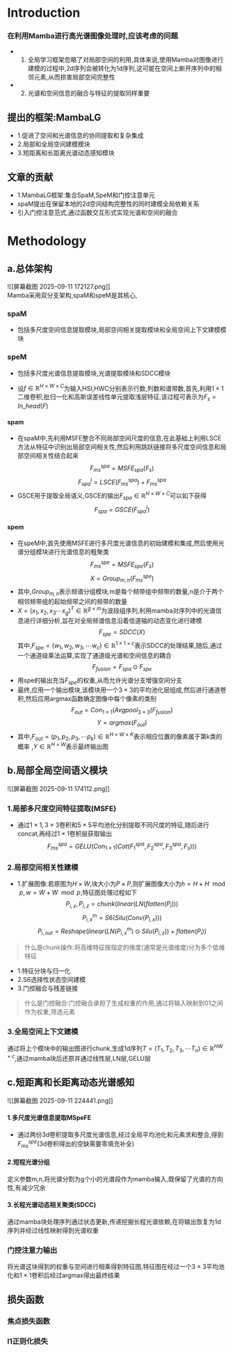 # Introduction
### 在利用Mamba进行高光谱图像处理时,应该考虑的问题
- 1. 全局学习框架忽略了对局部空间的利用,具体来说,使用Mamba对图像进行建模的过程中,2d序列会被转化为1d序列,这可能在空间上断开序列中的相邻元素,从而损害局部空间完整性
- 2. 光谱和空间信息的融合与特征的提取同样重要
## 提出的框架:MambaLG
- 1.促进了空间和光谱信息的协同提取和复杂集成
- 2.局部和全局空间建模模块
- 3.短距离和长距离光谱动态感知模块
## 文章的贡献
- 1.MambaLG框架:集合SpaM,SpeM和门控注意单元
- spaM提出在保留本地的2d空间结构完整性的同时建模全局依赖关系
- 引入门控注意范式,通过函数交互形式实现光谱和空间的融合
# Methodology
## a.总体架构
![[屏幕截图 2025-09-11 172127.png]]<br>
Mamba采用双分支架构,spaM和speM是其核心,
### spaM
- 包括多尺度空间信息提取模块,局部空间相关提取模块和全局空间上下文建模模块
### speM
- 包括多尺度光谱信息提取模块,光谱提取模块和SDCC模块

- 设$f \in \mathbb{R}^{H\times W\times C}$为输入HSI,HWC分别表示行数,列数和谱带数,首先,利用$1\times 1$二维卷积,批归一化和高斯误差线性单元提取浅层特征,该过程可表示为$F_{s}= In\_head(F)$
#### spam
- 在spaM中,先利用MSFE整合不同局部空间尺度的信息,在此基础上利用LSCE方法从特征中识别出局部空间相关性,然后利用跳跃链接将多尺度空间信息和局部空间相关性结合起来
$$
F_{ms}^{spa} = MSFE_{spa}(F_s)
$$
$$
F_{spa}^l = LSCE(F_{ms}^{spa}) + F_{ms}^{spa}
$$
- GSCE用于提取全局语义,GSCE的输出$F_{spa} \in\mathbb{R}^{H\times W\times C}$可以如下获得
$$F_{spa} = GSCE(F_{spa}^l)$$
#### spem
- 在speM中,首先使用MSFE进行多尺度光谱信息的初始建模和集成,然后使用光谱分组模块进行光谱信息的粗聚类
$$
F_{ms}^{spe} = MSFE_{spe}({F_s})
$$ $$
X= Group_{m,n}(F_{ms}^{spe})
$$
- 其中,$Group_{m,n}$表示频谱分组模块,m是每个频带组中频带的数量,n是介于两个相邻频带组的起始频带之间的频带的数量
- $X = (x_1 , x_2, x_3\cdots x_g)^T \in\mathbb{R}^{g\times m}$为波段组序列,利用mamba对序列中的光谱信息进行详细分析,旨在对全局频谱信息沿着信道轴的动态变化进行建模
$$
F_{spe} = SDCC(X)
$$
其中,$F_{spe} = (w_1, w_2, w_3, \cdots w_c)\in\mathbb{R}^{1\times1\times c}$表示SDCC的处理结果,随后,通过一个通道级乘法运算,实现了通道级光谱和空间信息的耦合
$$
F_{fusion} = F_{spa}\odot F_{spe}
$$
- 用spe的输出充当$F_{spe}$的权重,从而允许光谱分支增强空间分支
- 最终,应用一个输出模块,该模块用一个$3\times3$的平均池化层组成,然后进行通道卷积,然后应用argmax函数确定图像中每个像素的类别
$$
F_{out} = Con_{1\times1}(Avgpool_{3\times3}(F_{fusion})
$$
$$
Y = argmax(F_{out})
$$
- 其中,$F_{out} = (p_1, p_2, p_3,\cdots p_k)\in\mathbb{R}^{H\times W\times K}$表示相应位置的像素属于第k类的概率
,$Y\in\mathbb{R}^{H\times W}$表示最终输出图
## b.局部全局空间语义模块
![[屏幕截图 2025-09-11 174112.png]]
### 1.局部多尺度空间特征提取(MSFE)
- 通过$1\times1,3\times3$卷积和$5\times5$平均池化分别提取不同尺度的特征,随后进行concat,再经过$1\times1$卷积层获取输出
$$
F_{ms}^{spa}= GELU(Con_{1\times1}(Cat(F_1^{spa}, F_2^{spa}, F_3^{spa}, F_s)))
$$
### 2.局部空间相关性建模
- 1.扩展图像:若原图为$H\times W$,块大小为$P\times P$,则扩展图像大小为$h=H+H\mod p, w=W+W\mod p$,特征图处理过程如下
$$
P_{i,x},P_{i,z}=chunk(linear(LN(flatten(P_i)))
$$
$$
P_{i,x}^m = S6(Silu(Conv(P_{i,x})))
$$
$$
P_{i,out} = Reshape(linear(LN(P_{i,x}^m)\odot Silu(P_{i,z}))+flatten(P_i))
$$
> 什么是chunk操作:将高维特征按指定的维度(通常是光谱维度)分为多个低维特征
- 1.特征分块与归一化
- 2.S6选择性状态空间建模
- 3.门控融合与残差链接
>什么是门控融合:门控融合承担了生成权重的作用,通过将输入映射到01之间作为权重,筛选元素
### 3.全局空间上下文建模
通过将上个模块中的输出图进行chunk,生成1d序列$T=(T_1, T_2, T_3,\cdots T_n)\in\mathbb{R}^{HW\times c}$,通过mamba块后还原并通过线性层,LN层,GELU层
## c.短距离和长距离动态光谱感知
![[屏幕截图 2025-09-11 224441.png]]
#### 1.多尺度光谱信息提取MSpeFE
- 通过两份3d卷积提取多尺度光谱信息,经过全局平均池化和元素求和整合,得到$F_{ms}^{spe}$(3d卷积得出的空缺需要零填充补全)
#### 2.短程光谱分组
定义参数m,n,将光谱分割为g个小的光谱段作为mamba输入,既保留了光谱的方向性,有减少冗余
#### 3.长程光谱动态相关聚类(SDCC)
通过mamba块处理序列通过状态更新,传递挖掘长程光谱依赖,在将输出恢复为1d序列并经过线性映射得到光谱权重
### 门控注意力输出
将光谱这块得到的权重与空间进行相乘得到特征图,特征图在经过一个$3\times 3$平均池化和$1\times1$卷积后经过argmax得出最终结果
## 损失函数
### 焦点损失函数
### l1正则化损失
